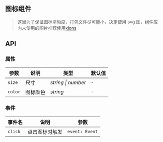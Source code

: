## 图标组件

> 这里为了保证图标清晰度，打包文件尽可能小，决定使用 svg 图，组件库内未使用的图片推荐使用[xions](https://www.xicons.org/)

## API

### 属性

| 参数    | 说明     | 类型               | 默认值 |
| ------- | -------- | ------------------ | ------ |
| `size`  | 尺寸     | _string \| number_ | `-`    |
| `color` | 图标颜色 | _string_           | `-`    |

### 事件

| 事件名  | 说明           | 参数           |
| ------- | -------------- | -------------- |
| `click` | 点击图标时触发 | `event: Event` |
